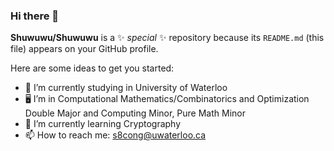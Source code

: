 ### Hi there 👋

**Shuwuwu/Shuwuwu** is a ✨ _special_ ✨ repository because its `README.md` (this file) appears on your GitHub profile.

Here are some ideas to get you started:

- 🔭 I’m currently studying in University of Waterloo
- 🖥️ I’m in Computational Mathematics/Combinatorics and Optimization Double Major and Computing Minor, Pure Math Minor
- 🌱 I’m currently learning Cryptography
- 📫 How to reach me: s8cong@uwaterloo.ca



